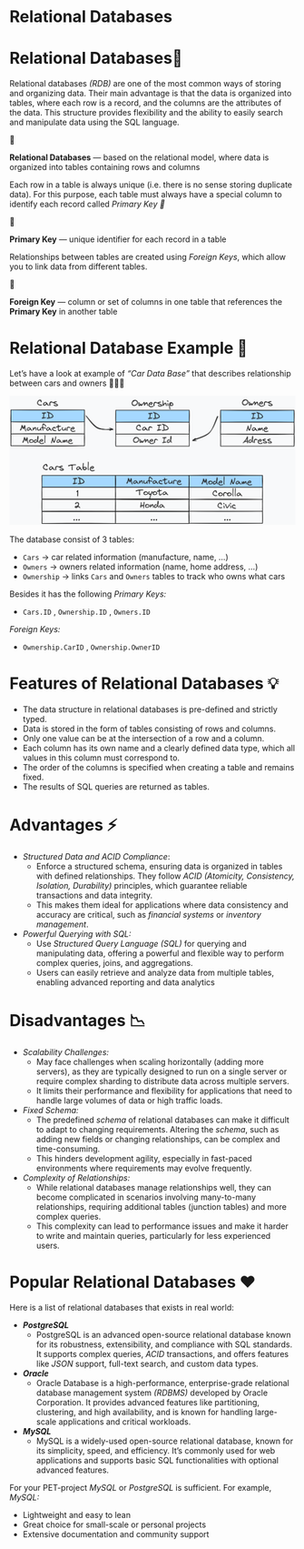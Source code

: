 # Relational Databases

# Relational Databases🔗

Relational databases *(RDB)* are one of the most common ways of storing and organizing data. Their main advantage is that the data is organized into tables, where each row is a record, and the columns are the attributes of the data. This structure provides flexibility and the ability to easily search and manipulate data using the SQL language.

<aside>
📖

**Relational Databases** — based on the relational model, where data is organized into tables containing rows and columns

</aside>

Each row in a table is always unique (i.e. there is no sense storing duplicate data). For this purpose, each table must always have a special column to identify each record called *Primary Key 🔑* 

<aside>
📖

**Primary Key** — unique identifier for each record in a table

</aside>

Relationships between tables are created using *Foreign Keys*, which allow you to link data from different tables.

<aside>
📖

**Foreign Key** — column or set of columns in one table that references the **Primary Key** in another table

</aside>

# Relational Database Example 🧪

Let’s have a look at example of *“Car Data Base”* that describes relationship between cars and owners 🚗👨‍💼

![relational-db](https://raw.githubusercontent.com/WebOfRussia/sql-course/refs/heads/main/SQL%20Fundamentals/img/relational-db.png)

The database consist of 3 tables:

- `Cars` → car related information (manufacture, name, …)
- `Owners` → owners related information (name, home address, …)
- `Ownership` → links `Cars` and `Owners` tables to track who owns what cars

Besides it has the following *Primary Keys:*

- `Cars.ID` , `Ownership.ID` , `Owners.ID`

*Foreign Keys:*

- `Ownership.CarID` , `Ownership.OwnerID`

# Features of Relational Databases 💡

- The data structure in relational databases is pre-defined and strictly typed.
- Data is stored in the form of tables consisting of rows and columns.
- Only one value can be at the intersection of a row and a column.
- Each column has its own name and a clearly defined data type, which all values in this column must correspond to.
- The order of the columns is specified when creating a table and remains fixed.
- The results of SQL queries are returned as tables.

# Advantages ⚡

- *Structured Data and ACID Compliance*:
    - Enforce a structured schema, ensuring data is organized in tables with defined relationships. They follow *ACID (Atomicity, Consistency, Isolation, Durability)* principles, which guarantee reliable transactions and data integrity.
    - This makes them ideal for applications where data consistency and accuracy are critical, such as *financial systems* or *inventory management*.
- *Powerful Querying with SQL:*
    - Use *Structured Query Language (SQL)* for querying and manipulating data, offering a powerful and flexible way to perform complex queries, joins, and aggregations.
    - Users can easily retrieve and analyze data from multiple tables, enabling advanced reporting and data analytics

# Disadvantages 📉

- *Scalability Challenges:*
    - May face challenges when scaling horizontally (adding more servers), as they are typically designed to run on a single server or require complex sharding to distribute data across multiple servers.
    - It limits their performance and flexibility for applications that need to handle large volumes of data or high traffic loads.
- *Fixed Schema:*
    - The predefined *schema* of relational databases can make it difficult to adapt to changing requirements. Altering the *schema*, such as adding new fields or changing relationships, can be complex and time-consuming.
    - This hinders development agility, especially in fast-paced environments where requirements may evolve frequently.
- *Complexity of Relationships:*
    - While relational databases manage relationships well, they can become complicated in scenarios involving many-to-many relationships, requiring additional tables (junction tables) and more complex queries.
    - This complexity can lead to performance issues and make it harder to write and maintain queries, particularly for less experienced users.

# Popular Relational Databases ❤️

Here is a list of relational databases that exists in real world:

- ***PostgreSQL***
    - PostgreSQL is an advanced open-source relational database known for its robustness, extensibility, and compliance with SQL standards. It supports complex queries, *ACID* transactions, and offers features like *JSON* support, full-text search, and custom data types.
- ***Oracle***
    - Oracle Database is a high-performance, enterprise-grade relational database management system *(RDBMS)* developed by Oracle Corporation. It provides advanced features like partitioning, clustering, and high availability, and is known for handling large-scale applications and critical workloads.
- ***MySQL***
    - MySQL is a widely-used open-source relational database, known for its simplicity, speed, and efficiency. It’s commonly used for web applications and supports basic SQL functionalities with optional advanced features.

For your PET-project *MySQL* or *PostgreSQL* is sufficient. For example, *MySQL:*

- Lightweight and easy to lean
- Great choice for small-scale or personal projects
- Extensive documentation and community support